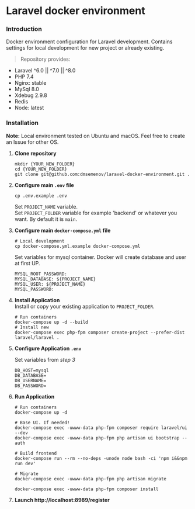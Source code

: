 # Laravel docker environment
### Introduction
Docker environment configuration for Laravel development.
Contains settings for local development for new project or already existing.   
>Repository provides:
- Laravel ^6.0 || ^7.0 || ^8.0
- PHP 7.4
- Nginx: stable
- MySql 8.0
- Xdebug 2.9.8
- Redis
- Node: latest

### Installation
**Note:** Local environment tested on Ubuntu and macOS. Feel free to create an Issue for other OS.   
1. **Clone repository**
    ````
    mkdir {YOUR_NEW_FOLDER}
    cd {YOUR_NEW_FOLDER}
    git clone git@github.com:dmsemenov/laravel-docker-environment.git .
    ````
2. **Configure main `.env` file**
    ````
    cp .env.example .env
    ````
   Set `PROJECT_NAME` variable.  
   Set `PROJECT_FOLDER` variable for example 'backend' or whatever you want. By default it is `main`.


3. **Configure main `docker-compose.yml` file**
   ````
   # Local development
   cp docker-compose.yml.example docker-compose.yml
   ````
   Set variables for mysql container. Docker will create database and user at first UP.
   ````
   MYSQL_ROOT_PASSWORD:  
   MYSQL_DATABASE: ${PROJECT_NAME}  
   MYSQL_USER: ${PROJECT_NAME}  
   MYSQL_PASSWORD:
   ````

3. **Install Application**  
   Install or copy your existing application to `PROJECT_FOLDER`.  
   ````
   # Run containers
   docker-compose up -d --build
   # Install new
   docker-compose exec php-fpm composer create-project --prefer-dist laravel/laravel .
   ````

4. **Configure Application `.env`**

   Set variables from *step 3* 
   ````
   DB_HOST=mysql  
   DB_DATABASE=  
   DB_USERNAME=  
   DB_PASSWORD=  
   ````
5. **Run Application**
   ````
   # Run containers
   docker-compose up -d
   
   # Base UI. If needed!
   docker-compose exec -uwww-data php-fpm composer require laravel/ui --dev
   docker-compose exec -uwww-data php-fpm php artisan ui bootstrap --auth
   
   # Build frontend
   docker-compose run --rm --no-deps -unode node bash -ci 'npm i&&npm run dev'
   
   # Migrate
   docker-compose exec -uwww-data php-fpm php artisan migrate
   
   docker-compose exec -uwww-data php-fpm composer install
   ````
6. **Launch http://localhost:8989/register**